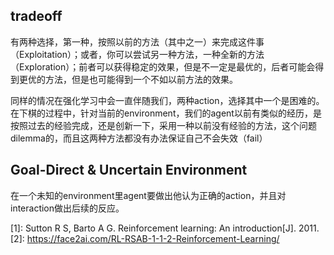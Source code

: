 

<!--
 * @version:
 * @Author:  StevenJokess https://github.com/StevenJokess
 * @Date: 2020-10-05 22:49:14
 * @LastEditors:  StevenJokess https://github.com/StevenJokess
 * @LastEditTime: 2020-10-05 22:52:35
 * @Description:
 * @TODO::
 * @Reference:
-->

## tradeoff

有两种选择，第一种，按照以前的方法（其中之一）来完成这件事（Exploitation）；或者，你可以尝试另一种方法，一种全新的方法（Exploration）；前者可以获得稳定的效果，但是不一定是最优的，后者可能会得到更优的方法，但是也可能得到一个不如以前方法的效果。

同样的情况在强化学习中会一直伴随我们，两种action，选择其中一个是困难的。在下棋的过程中，针对当前的environment，我们的agent以前有类似的经历，是按照过去的经验完成，还是创新一下，采用一种以前没有经验的方法，这个问题dilemma的，而且这两种方法都没有办法保证自己不会失效（fail）

## Goal-Direct & Uncertain Environment

在一个未知的environment里agent要做出他认为正确的action，并且对interaction做出后续的反应。




[1]: Sutton R S, Barto A G. Reinforcement learning: An introduction[J]. 2011.
[2]: https://face2ai.com/RL-RSAB-1-1-2-Reinforcement-Learning/
